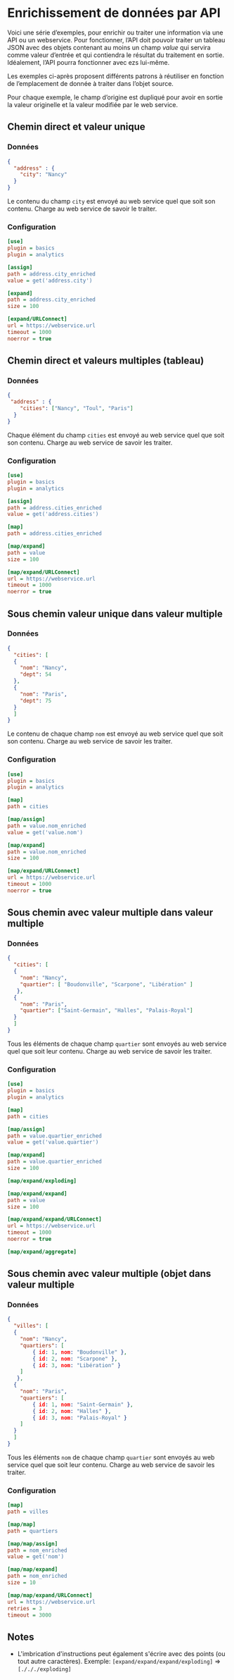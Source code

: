 # Enrichissement de données par API

Voici une série d’exemples, pour enrichir ou traiter une information via une API ou un webservice. Pour fonctionner, l’API doit pouvoir traiter un tableau JSON avec des objets contenant au moins un champ  *value* qui servira comme valeur d’entrée et qui contiendra le résultat du traitement en sortie. Idéalement, l’API pourra fonctionner avec ezs lui-même.

Les exemples ci-après proposent différents patrons à réutiliser en fonction de l’emplacement de donnée à traiter dans l’objet source.

Pour chaque exemple, le champ d’origine est dupliqué pour avoir en sortie la valeur originelle et la valeur modifiée par le web service.

## Chemin direct et valeur unique

### Données

```json
{ 
  "address" : {
    "city": "Nancy"
  }
}
```

Le contenu du champ `city` est envoyé au web service quel que soit son contenu. Charge au web service de savoir le traiter.

### Configuration

```ini
[use]
plugin = basics
plugin = analytics

[assign]
path = address.city_enriched
value = get('address.city')

[expand]
path = address.city_enriched
size = 100

[expand/URLConnect]
url = https://webservice.url
timeout = 1000
noerror = true
```

## Chemin direct et valeurs multiples (tableau)

### Données

```json
{
 "address" : {
    "cities": ["Nancy", "Toul", "Paris"]
  }
}
```

Chaque élément du champ `cities` est envoyé au web service quel que soit son contenu. Charge au web service de savoir les traiter.

### Configuration

```ini
[use]
plugin = basics
plugin = analytics

[assign]
path = address.cities_enriched
value = get('address.cities')

[map]
path = address.cities_enriched

[map/expand]
path = value
size = 100

[map/expand/URLConnect]
url = https://webservice.url
timeout = 1000
noerror = true

```

## Sous chemin valeur unique dans valeur multiple

### Données

```json
{ 
  "cities": [
  { 
    "nom": "Nancy",
    "dept": 54
  },
  { 
    "nom": "Paris",
    "dept": 75
  }
  ]
}
```

Le contenu de chaque champ `nom` est envoyé au web service quel que soit son
contenu. Charge au web service de savoir les traiter.

### Configuration

```ini
[use]
plugin = basics
plugin = analytics

[map]
path = cities

[map/assign]
path = value.nom_enriched
value = get('value.nom')

[map/expand]
path = value.nom_enriched
size = 100

[map/expand/URLConnect]
url = https://webservice.url
timeout = 1000
noerror = true

```

## Sous chemin avec valeur multiple dans valeur multiple

### Données

```json
{ 
  "cities": [
  { 
    "nom": "Nancy",
    "quartier": [ "Boudonville", "Scarpone", "Libération" ]
   },
  { 
    "nom": "Paris",
    "quartier": ["Saint-Germain", "Halles", "Palais-Royal"]
  }
  ]
}
```

Tous les éléments de chaque champ `quartier` sont envoyés au web service quel
que soit leur contenu. Charge au web service de savoir les traiter.

### Configuration

```ini
[use]
plugin = basics
plugin = analytics

[map]
path = cities

[map/assign]
path = value.quartier_enriched
value = get('value.quartier')

[map/expand]
path = value.quartier_enriched
size = 100

[map/expand/exploding]

[map/expand/expand]
path = value
size = 100

[map/expand/expand/URLConnect]
url = https://webservice.url
timeout = 1000
noerror = true

[map/expand/aggregate]

```

## Sous chemin avec valeur multiple (objet dans valeur multiple

### Données

```json
{ 
  "villes": [
  { 
    "nom": "Nancy",
    "quartiers": [
        { id: 1, nom: "Boudonville" },
        { id: 2, nom: "Scarpone" },
        { id: 3, nom: "Libération" }
    ]
   },
  { 
    "nom": "Paris",
    "quartiers": [
        { id: 1, nom: "Saint-Germain" },
        { id: 2, nom: "Halles" },
        { id: 3, nom: "Palais-Royal" }
    ]
  }
  ]
}
```

Tous les éléments `nom` de chaque champ `quartier` sont envoyés au web service quel
que soit leur contenu. Charge au web service de savoir les traiter.

### Configuration

```ini
[map]
path = villes

[map/map]
path = quartiers

[map/map/assign]
path = nom_enriched
value = get('nom')

[map/map/expand]
path = nom_enriched
size = 10

[map/map/expand/URLConnect]
url = https://webservice.url
retries = 3
timeout = 3000
```


## Notes

- L'imbrication d'instructions peut également s'écrire avec des points (ou tout
  autre caractères). Exemple: `[expand/expand/expand/exploding]` =\>
  `[./././exploding]`
